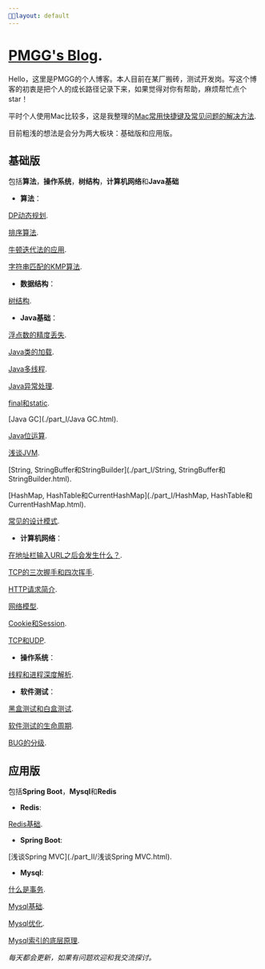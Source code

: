 ```yaml
---
layout: default
---
```


# [PMGG's Blog](./welcome-page.html).

Hello，这里是PMGG的个人博客。本人目前在某厂搬砖，测试开发岗。写这个博客的初衷是把个人的成长路径记录下来，如果觉得对你有帮助，麻烦帮忙点个star！

平时个人使用Mac比较多，这是我整理的[Mac常用快捷键及常见问题的解决方法](./Mac常用快捷键及常见问题的解决方法.html).

目前粗浅的想法是会分为两大板块：基础版和应用版。

## 基础版

包括**算法**，**操作系统**，**树结构**，**计算机网络**和**Java基础**

- **算法**：

[DP动态规划](./part_I/DP动态规划.html).

[排序算法](./part_I/排序算法.html).

[牛顿迭代法的应用](./part_I/牛顿迭代法的应用.html).

[字符串匹配的KMP算法](./part_I/字符串匹配的KMP算法.html).

- **数据结构**：

[树结构](./part_I/树结构.html).

- **Java基础**：

[浮点数的精度丢失](./part_I/浮点数的精度丢失.html).

[Java类的加载](./part_I/Java类的加载.html).

[Java多线程](./part_I/Java多线程.html).

[Java异常处理](./part_I/Java异常处理.html). 

[final和static](./part_I/final和static.html).

[Java GC](./part_I/Java GC.html).

[Java位运算](./part_I/Java位运算.html).

[浅谈JVM](./part_I/浅谈JVM.html).

[String, StringBuffer和StringBuilder](./part_I/String, StringBuffer和StringBuilder.html).

[HashMap, HashTable和CurrentHashMap](./part_I/HashMap, HashTable和CurrentHashMap.html).

[常见的设计模式](./part_I/常见的设计模式.html).

- **计算机网络**：

[在地址栏输入URL之后会发生什么？](./part_I/在地址栏输入URL之后会发生什么？.html).

[TCP的三次握手和四次挥手](./part_I/TCP的三次握手和四次挥手.html).

[HTTP请求简介](./part_I/HTTP请求简介.html).

[网络模型](./part_I/网络模型.html).

[Cookie和Session](./part_I/Cookie和Session.html).

[TCP和UDP](./part_I/TCP和UDP.html).

- **操作系统**：

[线程和进程深度解析](./part_I/线程和进程深度解析.html).

- **软件测试**：

[黑盒测试和白盒测试](./part_I/黑盒测试和白盒测试.html).

[软件测试的生命周期](./part_I/软件测试的生命周期.html).

[BUG的分级](./part_I/BUG的分级.html).

## 应用版

包括**Spring Boot**，**Mysql**和**Redis**

- **Redis**:

[Redis基础](./part_II/Redis基础.html).

- **Spring Boot**:

[浅谈Spring MVC](./part_II/浅谈Spring MVC.html).

- **Mysql**:

[什么是事务](./part_II/什么是事务.html).

[Mysql基础](./part_II/Mysql基础.html).

[Mysql优化](./part_II/Mysql优化.html).

[Mysql索引的底层原理](./part_II/Mysql索引的底层原理.html).

*每天都会更新，如果有问题欢迎和我交流探讨。*

